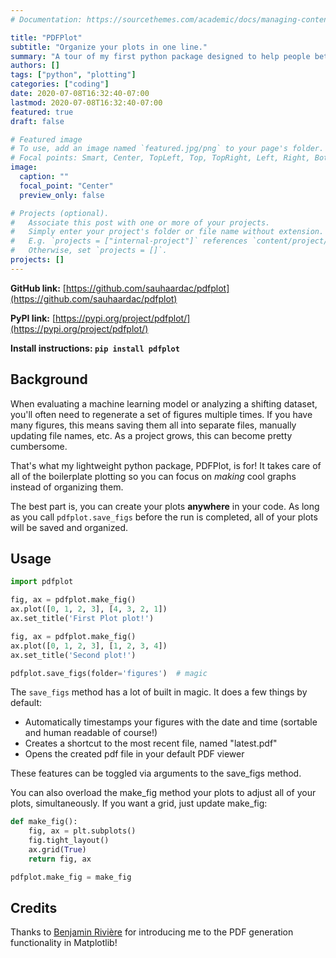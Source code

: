```yaml
---
# Documentation: https://sourcethemes.com/academic/docs/managing-content/

title: "PDFPlot"
subtitle: "Organize your plots in one line."
summary: "A tour of my first python package designed to help people better organize plots for their big projects."
authors: []
tags: ["python", "plotting"]
categories: ["coding"]
date: 2020-07-08T16:32:40-07:00
lastmod: 2020-07-08T16:32:40-07:00
featured: true
draft: false

# Featured image
# To use, add an image named `featured.jpg/png` to your page's folder.
# Focal points: Smart, Center, TopLeft, Top, TopRight, Left, Right, BottomLeft, Bottom, BottomRight.
image:
  caption: ""
  focal_point: "Center"
  preview_only: false

# Projects (optional).
#   Associate this post with one or more of your projects.
#   Simply enter your project's folder or file name without extension.
#   E.g. `projects = ["internal-project"]` references `content/project/deep-learning/index.md`.
#   Otherwise, set `projects = []`.
projects: []
---
```


**GitHub link:** [https://github.com/sauhaardac/pdfplot](https://github.com/sauhaardac/pdfplot)

**PyPI link:** [https://pypi.org/project/pdfplot/](https://pypi.org/project/pdfplot/)

**Install instructions: `pip install pdfplot`**

## Background

When evaluating a machine learning model or analyzing a shifting dataset, you'll often need to regenerate a set of figures multiple times. If you have many figures, this means saving them all into separate files, manually updating file names, etc. As a project grows, this can become pretty cumbersome.

That's what my lightweight python package, PDFPlot, is for! It takes care of all of the boilerplate plotting so you can focus on *making* cool graphs instead of organizing them.

The best part is, you can create your plots **anywhere** in your code. As long as you call `pdfplot.save_figs` before the run is completed, all of your plots will be saved and organized.

## Usage

```python
import pdfplot

fig, ax = pdfplot.make_fig()
ax.plot([0, 1, 2, 3], [4, 3, 2, 1])
ax.set_title('First Plot plot!')

fig, ax = pdfplot.make_fig()
ax.plot([0, 1, 2, 3], [1, 2, 3, 4])
ax.set_title('Second plot!')

pdfplot.save_figs(folder='figures')  # magic
```

The `save_figs` method has a lot of built in magic. It does a few things by default:

- Automatically timestamps your figures with the date and time (sortable and human readable of course!)
- Creates a shortcut to the most recent file, named "latest.pdf"
- Opens the created pdf file in your default PDF viewer

These features can be toggled via arguments to the save_figs method.



You can also overload the make_fig method  your plots to adjust all of your plots, simultaneously. If you want a grid, just update make_fig:

```python
def make_fig():
    fig, ax = plt.subplots()
    fig.tight_layout()
    ax.grid(True)
    return fig, ax

pdfplot.make_fig = make_fig
```



## Credits

Thanks to [Benjamin Rivière](https://www.linkedin.com/in/benjamin-rivi%C3%A8re-442419a2/) for introducing me to the PDF generation functionality in Matplotlib!
